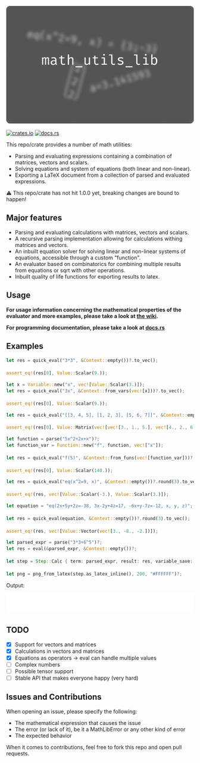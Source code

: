 <p align="center">
  <img src="./images/Banner.png" />
</p>


[![crates.io](https://img.shields.io/badge/crates.io-orange?style=for-the-badge&logo=rust)](https://crates.io/crates/math_utils_lib)
[![docs.rs](https://img.shields.io/badge/docs.rs-gray?style=for-the-badge&logo=docs.rs)](https://docs.rs/math_utils_lib/latest/math_utils_lib/)

This repo/crate provides a number of math utilities:

- Parsing and evaluating expressions containing a combination of matrices, vectors and scalars.
- Solving equations and system of equations (both linear and non-linear).
- Exporting a LaTeX document from a collection of parsed and evaluated expressions.

:warning: This repo/crate has not hit 1.0.0 yet, breaking changes are bound to happen!

## Major features

- Parsing and evaluating calculations with matrices, vectors and scalars.
- A recursive parsing implementation allowing for calculations withing matrices and vectors.
- An inbuilt equation solver for solving linear and non-linear systems of equations, accessible through a custom "function".
- An evaluator based on combinatorics for combining multiple results from equations or sqrt with other operations.
- Inbuilt quality of life functions for exporting results to latex.

## Usage

**For usage information concerning the mathematical properties of the evaluator and more examples, please take a look at [the wiki](https://github.com/Waigo01/math_utils_lib/wiki).**

**For programming documentation, please take a look at [docs.rs](https://docs.rs/math_utils_lib/latest/math_utils_lib/)**


## Examples
```rust
let res = quick_eval("3*3", &Context::empty())?.to_vec();
    
assert_eq!(res[0], Value::Scalar(9.));
```

```rust
let x = Variable::new("x", vec![Value::Scalar(3.)]);
let res = quick_eval("3x", &Context::from_vars(vec![x]))?.to_vec();

assert_eq!(res[0], Value::Scalar(9.));
```

```rust
let res = quick_eval("[[3, 4, 5], [1, 2, 3], [5, 6, 7]]", &Context::empty())?.to_vec();

assert_eq!(res[0], Value::Matrix(vec![vec![3., 1., 5.], vec![4., 2., 6.], vec![5., 3., 7.]]));
```

```rust
let function = parse("5x^2+2x+x")?;
let function_var = Function::new("f", function, vec!["x"]);

let res = quick_eval("f(5)", &Context::from_funs(vec![function_var]))?.to_vec();

assert_eq!(res[0], Value::Scalar(140.));
```

```rust
let res = quick_eval("eq(x^2=9, x)", &Context::empty())?.round(3).to_vec();
    
assert_eq!(res, vec![Value::Scalar(-3.), Value::Scalar(3.)]);
```

```rust
let equation = "eq(2x+5y+2z=-38, 3x-2y+4z=17, -6x+y-7z=-12, x, y, z)";

let res = quick_eval(equation, &Context::empty())?.round(3).to_vec();

assert_eq!(res, vec![Value::Vector(vec![3., -8., -2.])]);
```

```rust
let parsed_expr = parse("3*3+6^5")?;
let res = eval(&parsed_expr, &Context::empty())?;

let step = Step::Calc { term: parsed_expr, result: res, variable_save: Some("x".to_string()) };

let png = png_from_latex(step.as_latex_inline(), 200, "#FFFFFF")?;
```

Output:

![For proper render visit github](./images/test.png)

## TODO

- [x] Support for vectors and matrices
- [x] Calculations in vectors and matrices
- [x] Equations as operators -> eval can handle multiple values
- [ ] Complex numbers
- [ ] Possible tensor support
- [ ] Stable API that makes everyone happy (very hard)

## Issues and Contributions

When opening an issue, please specify the following:

- The mathematical expression that causes the issue
- The error (or lack of it), be it a MathLibError or any other kind of error
- The expected behavior

When it comes to contributions, feel free to fork this repo and open pull requests.
